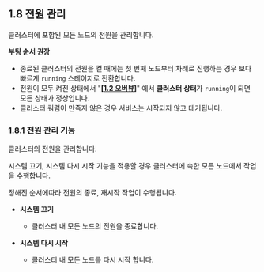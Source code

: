 ## 1.8 전원 관리

클러스터에 포함된 모든 노드의 전원을 관리합니다.

<div class="notices yellow element normal">

<strong>부팅 순서 권장</strong>

<ul>
    <li>종료된 클러스터의 전원을 켤 때에는 첫 번째 노드부터 차례로 진행하는 경우 보다 빠르게 <code>running</code> 스테이지로 전환합니다.</li>
    <li>전원이 모두 켜진 상태에서 "<a href="#cluster.xhtml#1.2 오버뷰"><strong>[1.2 오버뷰]</strong></a>" 에서 <strong>클러스터 상태</strong>가 <code>running</code>이 되면 모든 상태가 정상입니다.</li>
    <li>클러스터 쿼럼이 만족지 않은 경우 서비스는 시작되지 않고 대기됩니다.</li>
</ul>
</div>

### 1.8.1 전원 관리 기능

클러스터의 전원을 관리합니다.

시스템 끄기, 시스템 다시 시작 기능을 적용할 경우 클러스터에 속한 모든 노드에서 작업을 수행합니다.

정해진 순서에따라 전원의 종료, 재시작 작업이 수행됩니다.

* **시스템 끄기**
  * 클러스터 내 모든 노드의 전원을 종료합니다.

* **시스템 다시 시작**
  * 클러스터 내 모든 노드를 다시 시작 합니다.
